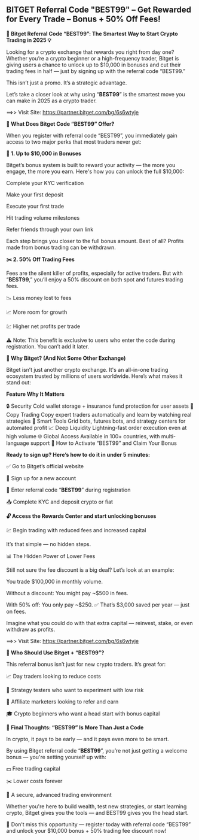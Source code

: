 ## BITGET Referral Code "BEST99" – Get Rewarded for Every Trade – Bonus + 50% Off Fees!


**🚀 Bitget Referral Code “BEST99”: The Smartest Way to Start Crypto Trading in 2025 💡**

Looking for a crypto exchange that rewards you right from day one? Whether you’re a crypto beginner or a high-frequency trader, Bitget is giving users a chance to unlock up to $10,000 in bonuses and cut their trading fees in half — just by signing up with the referral code “BEST99.”

This isn’t just a promo. It’s a strategic advantage.

Let’s take a closer look at why using “**BEST99**” is the smartest move you can make in 2025 as a crypto trader.

==>> Visit Site: https://partner.bitget.com/bg/6s6wtyje

**🎁 What Does Bitget Code “BEST99” Offer?**

When you register with referral code “BEST99”, you immediately gain access to two major perks that most traders never get:

**💸 1. Up to $10,000 in Bonuses**

Bitget’s bonus system is built to reward your activity — the more you engage, the more you earn. Here's how you can unlock the full $10,000:

Complete your KYC verification

Make your first deposit

Execute your first trade

Hit trading volume milestones

Refer friends through your own link

Each step brings you closer to the full bonus amount. Best of all? Profits made from bonus trading can be withdrawn.

**✂️ 2. 50% Off Trading Fees**

Fees are the silent killer of profits, especially for active traders. But with “**BEST99**,” you’ll enjoy a 50% discount on both spot and futures trading fees.

📉 Less money lost to fees

📈 More room for growth

💹 Higher net profits per trade

⚠️ Note: This benefit is exclusive to users who enter the code during registration. You can’t add it later.

**📌 Why Bitget? (And Not Some Other Exchange)**

Bitget isn’t just another crypto exchange. It's an all-in-one trading ecosystem trusted by millions of users worldwide. Here’s what makes it stand out:

**Feature	Why It Matters**

🔒 Security	Cold wallet storage + insurance fund protection for user assets
🤖 Copy Trading	Copy expert traders automatically and learn by watching real strategies
🧠 Smart Tools	Grid bots, futures bots, and strategy centers for automated profit
📈 Deep Liquidity	Lightning-fast order execution even at high volume
🌐 Global Access	Available in 100+ countries, with multi-language support
🔧 How to Activate “BEST99” and Claim Your Bonus

**Ready to sign up? Here’s how to do it in under 5 minutes:**

✅ Go to Bitget’s official website

📱 Sign up for a new account

🧾 Enter referral code “**BEST99**” during registration

📤 Complete KYC and deposit crypto or fiat

**🔓 Access the Rewards Center and start unlocking bonuses**

💹 Begin trading with reduced fees and increased capital

It’s that simple — no hidden steps.

📊 The Hidden Power of Lower Fees

Still not sure the fee discount is a big deal? Let’s look at an example:

You trade $100,000 in monthly volume.

Without a discount: You might pay ~$500 in fees.

With 50% off: You only pay ~$250.
✅ That’s $3,000 saved per year — just on fees.

Imagine what you could do with that extra capital — reinvest, stake, or even withdraw as profits.

==>> Visit Site: https://partner.bitget.com/bg/6s6wtyje


**🎯 Who Should Use Bitget + “BEST99”?**

This referral bonus isn’t just for new crypto traders. It’s great for:

📈 Day traders looking to reduce costs

🧪 Strategy testers who want to experiment with low risk

🤝 Affiliate marketers looking to refer and earn

🎓 Crypto beginners who want a head start with bonus capital

**🧠 Final Thoughts: “BEST99” Is More Than Just a Code**

In crypto, it pays to be early — and it pays even more to be smart.

By using Bitget referral code “**BEST99**”, you’re not just getting a welcome bonus — you're setting yourself up with:

💵 Free trading capital

✂️ Lower costs forever

🔐 A secure, advanced trading environment

Whether you're here to build wealth, test new strategies, or start learning crypto, Bitget gives you the tools — and BEST99 gives you the head start.

🎉 Don’t miss this opportunity — register today with referral code “BEST99” and unlock your $10,000 bonus + 50% trading fee discount now!

